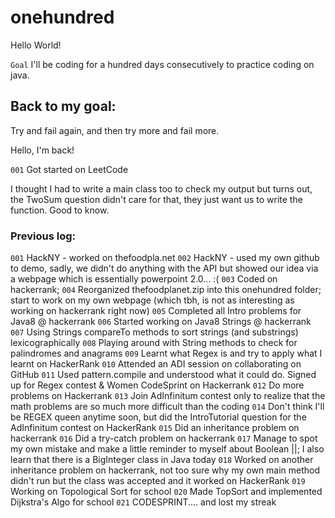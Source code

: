 # onehundred

Hello World!

`Goal` I'll be coding for a hundred days consecutively to practice coding on java. 

## Back to my goal:

Try and fail again, and then try more and fail more.

Hello, I'm back!

`001` Got started on LeetCode

I thought I had to write a main class too to check my output but turns out, the TwoSum question didn't care for that, they just want us to write the function. Good to know. 

### Previous log: 
`001` HackNY - worked on thefoodpla.net
`002` HackNY - used my own github to demo, sadly, we didn't do anything with the API but showed our idea via a webpage which is essentially powerpoint 2.0... :(
`003` Coded on hackerrank;
`004` Reorganized thefoodplanet.zip into this onehundred folder; start to work on my own webpage (which tbh, is not as interesting as working on hackerrank right now)
`005` Completed all Intro problems for Java8 @ hackerrank
`006` Started working on Java8 Strings @ hackerrank
`007` Using Strings compareTo methods to sort strings (and substrings) lexicographically
`008` Playing around with String methods to check for palindromes and anagrams
`009` Learnt what Regex is and try to apply what I learnt on HackerRank
`010` Attended an ADI session on collaborating on GitHub
`011` Used pattern.compile and understood what it could do. Signed up for Regex contest & Women CodeSprint on Hackerrank
`012` Do more problems on Hackerrank
`013` Join AdInfinitum contest only to realize that the math problems are so much more difficult than the coding
`014` Don't think I'll be REGEX queen anytime soon, but did the IntroTutorial question for the AdInfinitum contest on HackerRank
`015` Did an inheritance problem on hackerrank
`016` Did a try-catch problem on hackerrank
`017`  Manage to spot my own mistake and make a little reminder to myself about Boolean ||; I also learn that there is a BigInteger class in Java today
`018` Worked on another inheritance problem on hackerrank, not too sure why my own main method didn't run but the class was accepted and it worked on HackerRank
`019` Working on Topological Sort for school
`020` Made TopSort and implemented Dijkstra's Algo for school
`021` CODESPRINT.... and lost my streak
